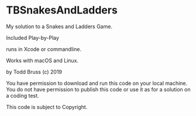 # TBSnakesAndLadders
My solution to a Snakes and Ladders Game.

Included Play-by-Play

runs in Xcode or commandline.

Works with macOS and Linux.

by Todd Bruss
(c) 2019

You have permission to download and run this code on your local machine.
You do not have permission to publish this code or use it as for a solution on a coding test.

This code is subject to Copyright.
